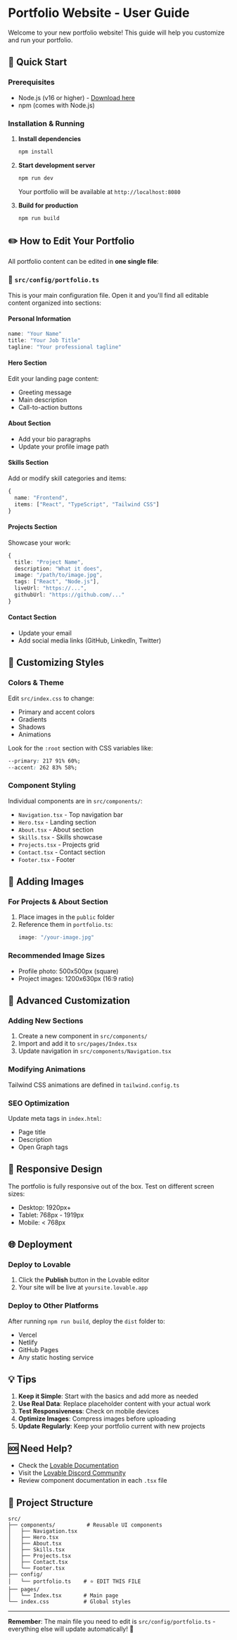 # Portfolio Website - User Guide

Welcome to your new portfolio website! This guide will help you customize and run your portfolio.

## 🚀 Quick Start

### Prerequisites
- Node.js (v16 or higher) - [Download here](https://nodejs.org/)
- npm (comes with Node.js)

### Installation & Running

1. **Install dependencies**
   ```bash
   npm install
   ```

2. **Start development server**
   ```bash
   npm run dev
   ```
   
   Your portfolio will be available at `http://localhost:8080`

3. **Build for production**
   ```bash
   npm run build
   ```

## ✏️ How to Edit Your Portfolio

All portfolio content can be edited in **one single file**:

### 📄 `src/config/portfolio.ts`

This is your main configuration file. Open it and you'll find all editable content organized into sections:

#### **Personal Information**
```typescript
name: "Your Name"
title: "Your Job Title"
tagline: "Your professional tagline"
```

#### **Hero Section**
Edit your landing page content:
- Greeting message
- Main description
- Call-to-action buttons

#### **About Section**
- Add your bio paragraphs
- Update your profile image path

#### **Skills Section**
Add or modify skill categories and items:
```typescript
{
  name: "Frontend",
  items: ["React", "TypeScript", "Tailwind CSS"]
}
```

#### **Projects Section**
Showcase your work:
```typescript
{
  title: "Project Name",
  description: "What it does",
  image: "/path/to/image.jpg",
  tags: ["React", "Node.js"],
  liveUrl: "https://...",
  githubUrl: "https://github.com/..."
}
```

#### **Contact Section**
- Update your email
- Add social media links (GitHub, LinkedIn, Twitter)

## 🎨 Customizing Styles

### Colors & Theme
Edit `src/index.css` to change:
- Primary and accent colors
- Gradients
- Shadows
- Animations

Look for the `:root` section with CSS variables like:
```css
--primary: 217 91% 60%;
--accent: 262 83% 58%;
```

### Component Styling
Individual components are in `src/components/`:
- `Navigation.tsx` - Top navigation bar
- `Hero.tsx` - Landing section
- `About.tsx` - About section
- `Skills.tsx` - Skills showcase
- `Projects.tsx` - Projects grid
- `Contact.tsx` - Contact section
- `Footer.tsx` - Footer

## 📸 Adding Images

### For Projects & About Section
1. Place images in the `public` folder
2. Reference them in `portfolio.ts`:
   ```typescript
   image: "/your-image.jpg"
   ```

### Recommended Image Sizes
- Profile photo: 500x500px (square)
- Project images: 1200x630px (16:9 ratio)

## 🔧 Advanced Customization

### Adding New Sections
1. Create a new component in `src/components/`
2. Import and add it to `src/pages/Index.tsx`
3. Update navigation in `src/components/Navigation.tsx`

### Modifying Animations
Tailwind CSS animations are defined in `tailwind.config.ts`

### SEO Optimization
Update meta tags in `index.html`:
- Page title
- Description
- Open Graph tags

## 📱 Responsive Design

The portfolio is fully responsive out of the box. Test on different screen sizes:
- Desktop: 1920px+
- Tablet: 768px - 1919px  
- Mobile: < 768px

## 🌐 Deployment

### Deploy to Lovable
1. Click the **Publish** button in the Lovable editor
2. Your site will be live at `yoursite.lovable.app`

### Deploy to Other Platforms
After running `npm run build`, deploy the `dist` folder to:
- Vercel
- Netlify
- GitHub Pages
- Any static hosting service

## 💡 Tips

1. **Keep it Simple**: Start with the basics and add more as needed
2. **Use Real Data**: Replace placeholder content with your actual work
3. **Test Responsiveness**: Check on mobile devices
4. **Optimize Images**: Compress images before uploading
5. **Update Regularly**: Keep your portfolio current with new projects

## 🆘 Need Help?

- Check the [Lovable Documentation](https://docs.lovable.dev/)
- Visit the [Lovable Discord Community](https://discord.gg/lovable)
- Review component documentation in each `.tsx` file

## 📝 Project Structure

```
src/
├── components/          # Reusable UI components
│   ├── Navigation.tsx
│   ├── Hero.tsx
│   ├── About.tsx
│   ├── Skills.tsx
│   ├── Projects.tsx
│   ├── Contact.tsx
│   └── Footer.tsx
├── config/
│   └── portfolio.ts    # ⭐ EDIT THIS FILE
├── pages/
│   └── Index.tsx       # Main page
└── index.css           # Global styles
```

---

**Remember**: The main file you need to edit is `src/config/portfolio.ts` - everything else will update automatically! 🎉
